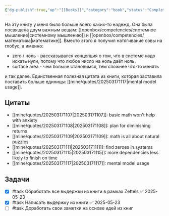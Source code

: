 ```yaml
---
{"dg-publish":true,"up":"[[Books]]","category":"book","status":"Completed","tags":["source/book"],"rating":2,"date":"2025-03-17","title":"Great Mental Models, Volume 3","modified_at":"2025-05-23T16:08:49+03:00","aliases":"Great Mental Models, Volume 3","permalink":"/mine/books/Great Mental Models, Volume 3/","dgPassFrontmatter":true}
---
```





На эту книгу у меня было больше всего каких-то надежд. Она была посвящена двум важным вещам: [[openbox/competencies/системное мышление|системному мышлению]] и [[openbox/competencies/математика|математике]]. Вместо этого я получил натягивание совы на глобус, а именно:
- zero / ноль - рассказывался концепция о том, что в системе надо искать нули, потому что любое число на ноль даёт ноль.
- surface area - чем больше становимся, тем сложнее что-то менять

и так далее. Единственная полезная цитата из книги, которая заставила поставить больше единицы: [[mine/quotes/202503171117|mental model usage]].

## Цитаты

- [[mine/quotes/202503171107|202503171107]]: basic math won't help with anxiety
- [[mine/quotes/202503171108|202503171108]]: plan for diminishing returns
- [[mine/quotes/202503171109|202503171109]]: math is all about natural puzzles
- [[mine/quotes/202503171111|202503171111]]: find zeroes in systems
- [[mine/quotes/202503171115|202503171115]]: more dependencies less likely to finish on time
- [[mine/quotes/202503171117|202503171117]]: mental model usage


## Задачи

- [x] #task Обработать все выдержки из книги в рамках Zettels ✅ 2025-05-23
- [x] #task Написать выдержку из книги ✅ 2025-05-23
- [ ] #task Доработать свои заметки на основе идей из книг
